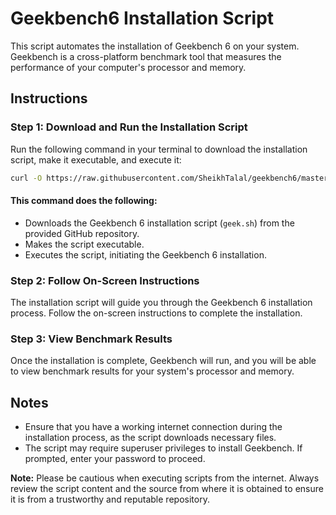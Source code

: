 # Geekbench6 Installation Script

This script automates the installation of Geekbench 6 on your system. Geekbench is a cross-platform benchmark tool that measures the performance of your computer's processor and memory.

## Instructions

### Step 1: Download and Run the Installation Script

Run the following command in your terminal to download the installation script, make it executable, and execute it:

```bash
curl -O https://raw.githubusercontent.com/SheikhTalal/geekbench6/master/geek.sh && chmod +x geek.sh && ./geek.sh
```

#### This command does the following:

- Downloads the Geekbench 6 installation script (`geek.sh`) from the provided GitHub repository.
- Makes the script executable.
- Executes the script, initiating the Geekbench 6 installation.

### Step 2: Follow On-Screen Instructions

The installation script will guide you through the Geekbench 6 installation process. Follow the on-screen instructions to complete the installation.

### Step 3: View Benchmark Results

Once the installation is complete, Geekbench will run, and you will be able to view benchmark results for your system's processor and memory.

## Notes

- Ensure that you have a working internet connection during the installation process, as the script downloads necessary files.
- The script may require superuser privileges to install Geekbench. If prompted, enter your password to proceed.

**Note:** Please be cautious when executing scripts from the internet. Always review the script content and the source from where it is obtained to ensure it is from a trustworthy and reputable repository.
